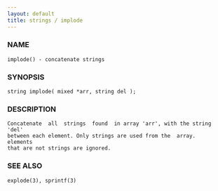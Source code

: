 ```yaml
---
layout: default
title: strings / implode
---
```


### NAME

    implode() - concatenate strings

### SYNOPSIS

    string implode( mixed *arr, string del );

### DESCRIPTION

    Concatenate  all  strings  found  in array 'arr', with the string 'del'
    between each element. Only strings are used from the  array.   elements
    that are not strings are ignored.

### SEE ALSO

    explode(3), sprintf(3)
